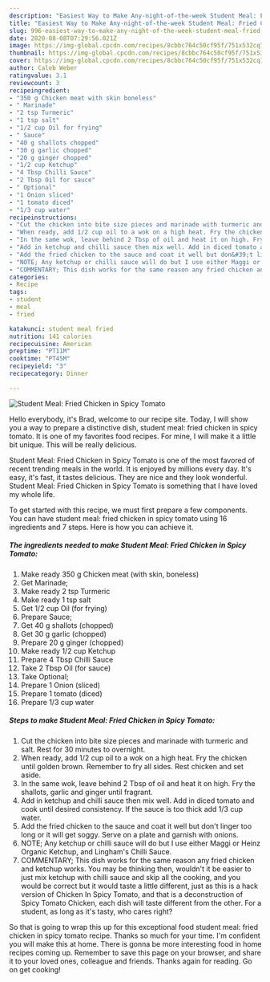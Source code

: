 ```yaml
---
description: "Easiest Way to Make Any-night-of-the-week Student Meal: Fried Chicken in Spicy Tomato"
title: "Easiest Way to Make Any-night-of-the-week Student Meal: Fried Chicken in Spicy Tomato"
slug: 996-easiest-way-to-make-any-night-of-the-week-student-meal-fried-chicken-in-spicy-tomato
date: 2020-08-08T07:29:56.021Z
image: https://img-global.cpcdn.com/recipes/8cbbc764c50cf95f/751x532cq70/student-meal-fried-chicken-in-spicy-tomato-recipe-main-photo.jpg
thumbnail: https://img-global.cpcdn.com/recipes/8cbbc764c50cf95f/751x532cq70/student-meal-fried-chicken-in-spicy-tomato-recipe-main-photo.jpg
cover: https://img-global.cpcdn.com/recipes/8cbbc764c50cf95f/751x532cq70/student-meal-fried-chicken-in-spicy-tomato-recipe-main-photo.jpg
author: Caleb Weber
ratingvalue: 3.1
reviewcount: 3
recipeingredient:
- "350 g Chicken meat with skin boneless"
- " Marinade"
- "2 tsp Turmeric"
- "1 tsp salt"
- "1/2 cup Oil for frying"
- " Sauce"
- "40 g shallots chopped"
- "30 g garlic chopped"
- "20 g ginger chopped"
- "1/2 cup Ketchup"
- "4 Tbsp Chilli Sauce"
- "2 Tbsp Oil for sauce"
- " Optional"
- "1 Onion sliced"
- "1 tomato diced"
- "1/3 cup water"
recipeinstructions:
- "Cut the chicken into bite size pieces and marinade with turmeric and salt. Rest for 30 minutes to overnight."
- "When ready, add 1/2 cup oil to a wok on a high heat. Fry the chicken until golden brown. Remember to fry all sides. Rest chicken and set aside."
- "In the same wok, leave behind 2 Tbsp of oil and heat it on high. Fry the shallots, garlic and ginger until fragrant."
- "Add in ketchup and chilli sauce then mix well. Add in diced tomato and cook until desired consistency. If the sauce is too thick add 1/3 cup water."
- "Add the fried chicken to the sauce and coat it well but don&#39;t linger too long or it will get soggy. Serve on a plate and garnish with onions."
- "NOTE; Any ketchup or chilli sauce will do but I use either Maggi or Heinz Organic Ketchup, and Lingham&#39;s Chilli Sauce."
- "COMMENTARY; This dish works for the same reason any fried chicken and ketchup works. You may be thinking then, wouldn&#39;t it be easier to just mix ketchup with chilli sauce and skip all the cooking, and you would be correct but it would taste a little different, just as this is a hack version of Chicken In Spicy Tomato, and that is a deconstruction of Spicy Tomato Chicken, each dish will taste different from the other. For a student, as long as it&#39;s tasty, who cares right?"
categories:
- Recipe
tags:
- student
- meal
- fried

katakunci: student meal fried 
nutrition: 141 calories
recipecuisine: American
preptime: "PT11M"
cooktime: "PT45M"
recipeyield: "3"
recipecategory: Dinner

---
```



![Student Meal: Fried Chicken in Spicy Tomato](https://img-global.cpcdn.com/recipes/8cbbc764c50cf95f/751x532cq70/student-meal-fried-chicken-in-spicy-tomato-recipe-main-photo.jpg)

Hello everybody, it's Brad, welcome to our recipe site. Today, I will show you a way to prepare a distinctive dish, student meal: fried chicken in spicy tomato. It is one of my favorites food recipes. For mine, I will make it a little bit unique. This will be really delicious.



Student Meal: Fried Chicken in Spicy Tomato is one of the most favored of recent trending meals in the world. It is enjoyed by millions every day. It's easy, it's fast, it tastes delicious. They are nice and they look wonderful. Student Meal: Fried Chicken in Spicy Tomato is something that I have loved my whole life.


To get started with this recipe, we must first prepare a few components. You can have student meal: fried chicken in spicy tomato using 16 ingredients and 7 steps. Here is how you can achieve it.

<!--inarticleads1-->

##### The ingredients needed to make Student Meal: Fried Chicken in Spicy Tomato:

1. Make ready 350 g Chicken meat (with skin, boneless)
1. Get  Marinade;
1. Make ready 2 tsp Turmeric
1. Make ready 1 tsp salt
1. Get 1/2 cup Oil (for frying)
1. Prepare  Sauce;
1. Get 40 g shallots (chopped)
1. Get 30 g garlic (chopped)
1. Prepare 20 g ginger (chopped)
1. Make ready 1/2 cup Ketchup
1. Prepare 4 Tbsp Chilli Sauce
1. Take 2 Tbsp Oil (for sauce)
1. Take  Optional;
1. Prepare 1 Onion (sliced)
1. Prepare 1 tomato (diced)
1. Prepare 1/3 cup water




<!--inarticleads2-->

##### Steps to make Student Meal: Fried Chicken in Spicy Tomato:

1. Cut the chicken into bite size pieces and marinade with turmeric and salt. Rest for 30 minutes to overnight.
1. When ready, add 1/2 cup oil to a wok on a high heat. Fry the chicken until golden brown. Remember to fry all sides. Rest chicken and set aside.
1. In the same wok, leave behind 2 Tbsp of oil and heat it on high. Fry the shallots, garlic and ginger until fragrant.
1. Add in ketchup and chilli sauce then mix well. Add in diced tomato and cook until desired consistency. If the sauce is too thick add 1/3 cup water.
1. Add the fried chicken to the sauce and coat it well but don&#39;t linger too long or it will get soggy. Serve on a plate and garnish with onions.
1. NOTE; Any ketchup or chilli sauce will do but I use either Maggi or Heinz Organic Ketchup, and Lingham&#39;s Chilli Sauce.
1. COMMENTARY; This dish works for the same reason any fried chicken and ketchup works. You may be thinking then, wouldn&#39;t it be easier to just mix ketchup with chilli sauce and skip all the cooking, and you would be correct but it would taste a little different, just as this is a hack version of Chicken In Spicy Tomato, and that is a deconstruction of Spicy Tomato Chicken, each dish will taste different from the other. For a student, as long as it&#39;s tasty, who cares right?




So that is going to wrap this up for this exceptional food student meal: fried chicken in spicy tomato recipe. Thanks so much for your time. I'm confident you will make this at home. There is gonna be more interesting food in home recipes coming up. Remember to save this page on your browser, and share it to your loved ones, colleague and friends. Thanks again for reading. Go on get cooking!
